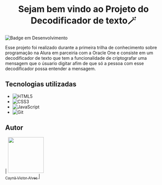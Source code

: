 <h1 align="center"> Sejam bem vindo ao Projeto do Decodificador de texto🪄 </h1>

![Badge em Desenvolvimento](http://img.shields.io/static/v1?label=STATUS&message=EM%20DESENVOLVIMENTO&color=GREEN&style=for-the-badge)  


<p>Esse projeto foi realizado durante a primeira trilha de conhecimento sobre programação na Alura em parceiria com a Oracle One e consiste em um decodificador de texto que tem a funcionalidade de 
criptografar uma mensagem que o úsuario digitar afim de que só a pessoa com esse decodificador possa entender a mensagem.</p>


<h2> Tecnologias utilizadas </h2>

- ![HTML5](https://img.shields.io/badge/HTML5-E34F26?style=for-the-badge&logo=html5&logoColor=white)
- ![CSS3](https://img.shields.io/badge/CSS3-1572B6?style=for-the-badge&logo=css3&logoColor=white)
- ![JavaScript](https://img.shields.io/badge/JavaScript-F7DF1E?style=for-the-badge&logo=javascript&logoColor=black)
- ![Git](https://img.shields.io/badge/GIT-E44C30?style=for-the-badge&logo=git&logoColor=white)

<h2> Autor </h2>

| [<img loading="lazy" src="https://github.com/DevCayna/decodificador_de_texto/assets/133891837/0b4c7f8b-a327-4e18-857f-7da144a4dff9" width=115> <br> <sub> Caynã Victor Alves </sub>](https://github.com/DevCayna) |

